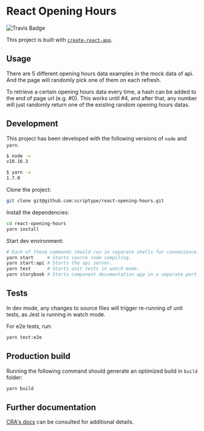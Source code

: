 # React Opening Hours

![Travis Badge](https://api.travis-ci.org/scriptype/react-opening-hours.svg)

This project is built with [`create-react-app`](https://create-react-app.dev).

## Usage

There are 5 different opening hours data examples in the mock data of api. And
the page will randomly pick one of them on each refresh.

To retrieve a certain opening hours data every time, a hash can be added to the
end of page url (e.g. #0). This works until #4, and after that, any number will
just randomly return one of the existing random opening hours datas.

## Development

This project has been developed with the following versions of `node` and `yarn`.

```sh
$ node -v
v10.16.3

$ yarn -v
1.7.0
```

Clone the project:

```sh
git clone git@github.com:scriptype/react-opening-hours.git
```

Install the dependencies:

```sh
cd react-opening-hours
yarn install
```

Start dev environment:

```sh
# Each of these commands should run in separate shells for convenience.
yarn start     # Starts source code compiling.
yarn start:api # Starts the api server.
yarn test      # Starts unit tests in watch mode.
yarn storybook # Starts component documentation app in a separate port.
```

## Tests

In dev mode, any changes to source files will trigger re-running of unit tests,
as Jest is running in watch mode.

For e2e tests, run:

```sh
yarn test:e2e
```

## Production build

Running the following command should generate an optimized build in `build` folder:

```sh
yarn build
```

## Further documentation

[CRA's docs](https://create-react-app.dev/docs/documentation-intro)
can be consulted for additional details.
